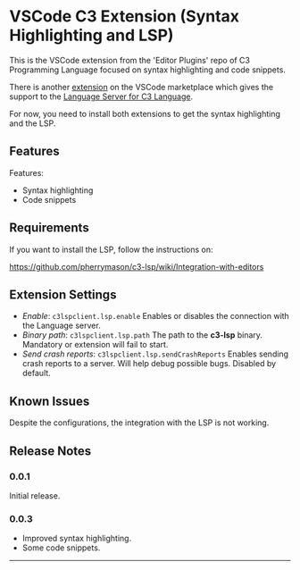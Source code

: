 # VSCode C3 Extension (Syntax Highlighting and LSP)

This is the VSCode extension from the 'Editor Plugins' repo of C3 Programming Language focused on syntax highlighting and code snippets.  

There is another [extension](https://marketplace.visualstudio.com/items?itemName=tonios2.c3-vscode) on the VSCode marketplace which gives the support to the [Language Server for C3 Language](https://github.com/pherrymason/c3-lsp.git). 

For now, you need to install both extensions to get the syntax highlighting and the LSP.

## Features

Features:

- Syntax highlighting
- Code snippets

## Requirements

If you want to install the LSP, follow the instructions on: 

https://github.com/pherrymason/c3-lsp/wiki/Integration-with-editors


## Extension Settings

- *Enable*: `c3lspclient.lsp.enable` Enables or disables the connection with the Language server.
- *Binary path*: `c3lspclient.lsp.path` The path to the **c3-lsp** binary. Mandatory or extension will fail to start.
- *Send crash reports*: `c3lspclient.lsp.sendCrashReports` Enables sending crash reports to a server. Will help debug possible bugs. Disabled by default.

## Known Issues

Despite the configurations, the integration with the LSP is not working.

## Release Notes


### 0.0.1

Initial release.

### 0.0.3

- Improved syntax highlighting.
- Some code snippets.

---

